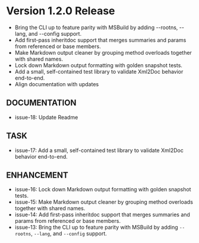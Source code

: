 # Version 1.2.0 Release

* Bring the CLI up to feature parity with MSBuild by adding --rootns, --lang, and --config support.
* Add first-pass inheritdoc support that merges summaries and params from referenced or base members.
* Make Markdown output cleaner by grouping method overloads together with shared names.
* Lock down Markdown output formatting with golden snapshot tests.
* Add a small, self-contained test library to validate Xml2Doc behavior end-to-end.
* Align documentation with updates

## DOCUMENTATION

* issue-18: Update Readme

## TASK

* issue-17: Add a small, self-contained test library to validate Xml2Doc behavior end-to-end.

## ENHANCEMENT

* issue-16: Lock down Markdown output formatting with golden snapshot tests.
* issue-15: Make Markdown output cleaner by grouping method overloads together with shared names.
* issue-14: Add first-pass inheritdoc support that merges summaries and params from referenced or base members.
* issue-13: Bring the CLI up to feature parity with MSBuild by adding `--rootns`, `--lang`, and `--config` support.
